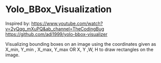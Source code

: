 # Yolo_BBox_Visualization
Inspired by:
https://www.youtube.com/watch?v=2yQqg_mXuPQ&ab_channel=TheCodingBug
https://github.com/adi1999/yolo-bbox-visualizer


Visualizing bounding boxes on an image using the coordinates given as X_min, Y_min , X_max, Y_max OR X, Y ,W, H to draw rectangles on the image.
